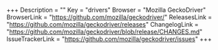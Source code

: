 +++
Description = ""
Key = "drivers"
Browser = "Mozilla GeckoDriver"
BrowserLink = "https://github.com/mozilla/geckodriver/"
ReleasesLink = "https://github.com/mozilla/geckodriver/releases"
ChangelogLink = "https://github.com/mozilla/geckodriver/blob/release/CHANGES.md"
IssueTrackerLink = "https://github.com/mozilla/geckodriver/issues"
+++
